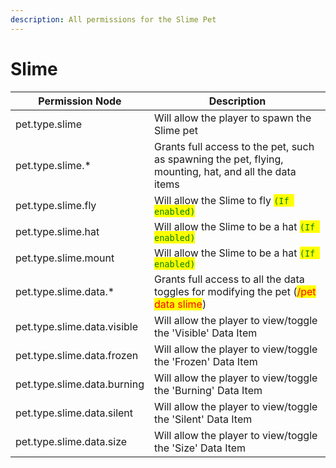 ```yaml
---
description: All permissions for the Slime Pet
---
```



# Slime
| Permission Node | Description |
| - | - |
| pet.type.slime | Will allow the player to spawn the Slime pet |
| pet.type.slime.* | Grants full access to the pet, such as spawning the pet, flying, mounting, hat, and all the data items |
| pet.type.slime.fly | Will allow the Slime to fly <mark style="color:green;">`(If enabled)`</mark> |
| pet.type.slime.hat | Will allow the Slime to be a hat <mark style="color:green;">`(If enabled)`</mark> |
| pet.type.slime.mount | Will allow the Slime to be a hat <mark style="color:green;">`(If enabled)`</mark> |
| pet.type.slime.data.* | Grants full access to all the data toggles for modifying the pet (<mark style="color:red;">/pet data slime</mark>) |
| pet.type.slime.data.visible | Will allow the player to view/toggle the 'Visible' Data Item |
| pet.type.slime.data.frozen | Will allow the player to view/toggle the 'Frozen' Data Item |
| pet.type.slime.data.burning | Will allow the player to view/toggle the 'Burning' Data Item |
| pet.type.slime.data.silent | Will allow the player to view/toggle the 'Silent' Data Item |
| pet.type.slime.data.size | Will allow the player to view/toggle the 'Size' Data Item |

